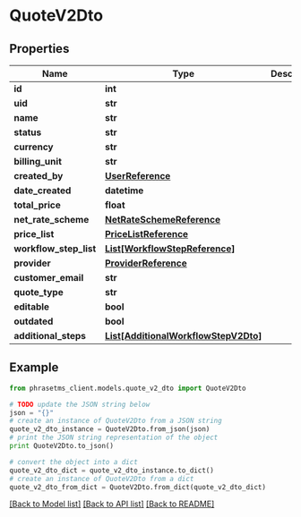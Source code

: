 # QuoteV2Dto

## Properties

| Name                   | Type                                                                    | Description | Notes      |
| ---------------------- | ----------------------------------------------------------------------- | ----------- | ---------- |
| **id**                 | **int**                                                                 |             | [optional] |
| **uid**                | **str**                                                                 |             | [optional] |
| **name**               | **str**                                                                 |             | [optional] |
| **status**             | **str**                                                                 |             | [optional] |
| **currency**           | **str**                                                                 |             | [optional] |
| **billing_unit**       | **str**                                                                 |             | [optional] |
| **created_by**         | [**UserReference**](UserReference.md)                                   |             | [optional] |
| **date_created**       | **datetime**                                                            |             | [optional] |
| **total_price**        | **float**                                                               |             | [optional] |
| **net_rate_scheme**    | [**NetRateSchemeReference**](NetRateSchemeReference.md)                 |             | [optional] |
| **price_list**         | [**PriceListReference**](PriceListReference.md)                         |             | [optional] |
| **workflow_step_list** | [**List[WorkflowStepReference]**](WorkflowStepReference.md)             |             | [optional] |
| **provider**           | [**ProviderReference**](ProviderReference.md)                           |             | [optional] |
| **customer_email**     | **str**                                                                 |             | [optional] |
| **quote_type**         | **str**                                                                 |             | [optional] |
| **editable**           | **bool**                                                                |             | [optional] |
| **outdated**           | **bool**                                                                |             | [optional] |
| **additional_steps**   | [**List[AdditionalWorkflowStepV2Dto]**](AdditionalWorkflowStepV2Dto.md) |             | [optional] |

## Example

```python
from phrasetms_client.models.quote_v2_dto import QuoteV2Dto

# TODO update the JSON string below
json = "{}"
# create an instance of QuoteV2Dto from a JSON string
quote_v2_dto_instance = QuoteV2Dto.from_json(json)
# print the JSON string representation of the object
print QuoteV2Dto.to_json()

# convert the object into a dict
quote_v2_dto_dict = quote_v2_dto_instance.to_dict()
# create an instance of QuoteV2Dto from a dict
quote_v2_dto_from_dict = QuoteV2Dto.from_dict(quote_v2_dto_dict)
```

[[Back to Model list]](../README.md#documentation-for-models) [[Back to API list]](../README.md#documentation-for-api-endpoints) [[Back to README]](../README.md)

